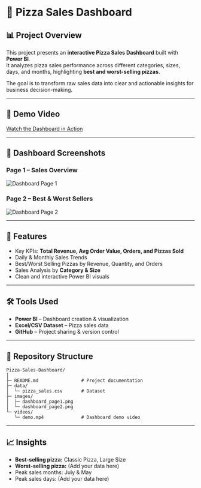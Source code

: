 # 🍕 Pizza Sales Dashboard

## 📊 Project Overview
This project presents an **interactive Pizza Sales Dashboard** built with **Power BI**.  
It analyzes pizza sales performance across different categories, sizes, days, and months, highlighting **best and worst-selling pizzas**.

The goal is to transform raw sales data into clear and actionable insights for business decision-making.

---

## 🎥 Demo Video
[Watch the Dashboard in Action](YOUR_VIDEO_LINK_HERE)

---

## 📸 Dashboard Screenshots
### Page 1 – Sales Overview
![Dashboard Page 1](images/dashboard_page1.png)

### Page 2 – Best & Worst Sellers
![Dashboard Page 2](images/dashboard_page2.png)

---

## 🚀 Features
- Key KPIs: **Total Revenue, Avg Order Value, Orders, and Pizzas Sold**
- Daily & Monthly Sales Trends
- Best/Worst Selling Pizzas by Revenue, Quantity, and Orders
- Sales Analysis by **Category & Size**
- Clean and interactive Power BI visuals

---

## 🛠 Tools Used
- **Power BI** – Dashboard creation & visualization
- **Excel/CSV Dataset** – Pizza sales data
- **GitHub** – Project sharing & version control

---

## 📂 Repository Structure
```
Pizza-Sales-Dashboard/
│
├─ README.md                # Project documentation
├─ data/
│  └─ pizza_sales.csv       # Dataset
├─ images/
│  ├─ dashboard_page1.png
│  └─ dashboard_page2.png
└─ videos/
   └─ demo.mp4              # Dashboard demo video
```

---

## 📈 Insights
- **Best-selling pizza:** Classic Pizza, Large Size
- **Worst-selling pizza:** (Add your data here)
- Peak sales months: July & May
- Peak sales days: (Add your data here)

